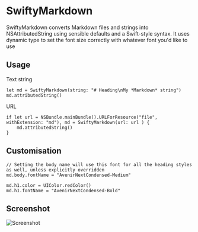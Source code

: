 # SwiftyMarkdown

SwiftyMarkdown converts Markdown files and strings into NSAttributedString using sensible defaults and a Swift-style syntax. It uses dynamic type to set the font size correctly with whatever font you'd like to use

## Usage

Text string

	let md = SwiftyMarkdown(string: "# Heading\nMy *Markdown* string")
	md.attributedString()

URL 


	if let url = NSBundle.mainBundle().URLForResource("file", withExtension: "md"), md = SwiftyMarkdown(url: url ) {
		md.attributedString()
	}

## Customisation 

	// Setting the body name will use this font for all the heading styles as well, unless explicitly overridden
	md.body.fontName = "AvenirNextCondensed-Medium"

	md.h1.color = UIColor.redColor()
	md.h1.fontName = "AvenirNextCondensed-Bold"

## Screenshot

![Screenshot](https://s3.amazonaws.com/f.cl.ly/items/2m3d2M0m2v050b2q3X00/Simulator%20Screen%20Shot%205%20Mar%202016,%2019.15.20.png?v=8ee97ee3)